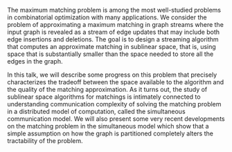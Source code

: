 The maximum matching problem is among the most well-studied problems in combinatorial optimization with many applications. We consider the problem of approximating a maximum matching in graph streams where the input graph is revealed as a stream of edge updates that may include both edge insertions and deletions. The goal is to design a streaming algorithm that computes an approximate matching in sublinear space, that is, using space that is substantially smaller than the space needed to store all the edges in the graph.
 
In this talk, we will describe some progress on this problem that precisely characterizes the tradeoff between the space available to the algorithm and the quality of the matching approximation. As it turns out, the study of sublinear space algorithms for matchings is intimately connected to understanding communication complexity of solving the matching problem in a distributed model of computation, called the simultaneous communication model. We will also present some very recent developments on the matching problem in the simultaneous model which show that a simple assumption on how the graph is partitioned completely alters the tractability of the problem.

